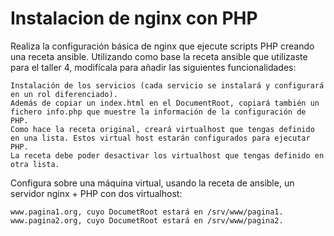 # Instalacion de nginx con PHP
Realiza la configuración básica de nginx que ejecute scripts PHP creando una receta ansible. Utilizando como base la receta ansible que utilizaste para el taller 4, modifícala para añadir las siguientes funcionalidades:

    Instalación de los servicios (cada servicio se instalará y configurará en un rol diferenciado).
    Además de copiar un index.html en el DocumentRoot, copiará también un fichero info.php que muestre la información de la configuración de PHP.
    Como hace la receta original, creará virtualhost que tengas definido en una lista. Estos virtual host estarán configurados para ejecutar PHP.
    La receta debe poder desactivar los virtualhost que tengas definido en otra lista.

Configura sobre una máquina virtual, usando la receta de ansible, un servidor nginx + PHP con dos virtualhost:

    www.pagina1.org, cuyo DocumetRoot estará en /srv/www/pagina1.
    www.pagina2.org, cuyo DocumetRoot estará en /srv/www/pagina2.
